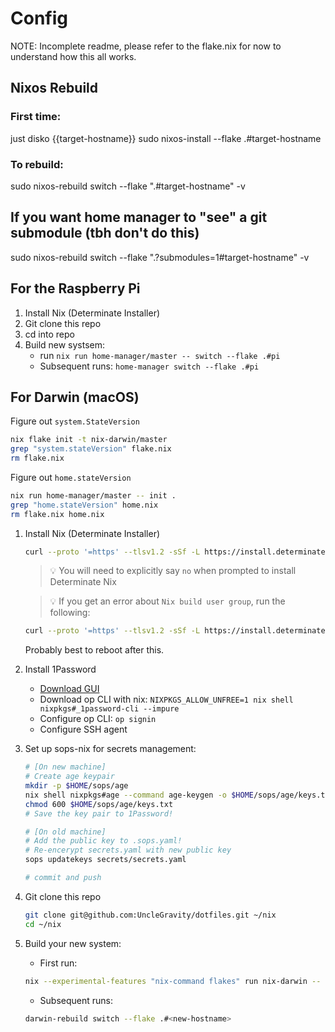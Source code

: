 # Config

NOTE: Incomplete readme, please refer to the flake.nix for now to understand how this all works.

## Nixos Rebuild

### First time:
just disko {{target-hostname}}
sudo nixos-install --flake .#target-hostname

### To rebuild:
sudo nixos-rebuild switch --flake ".#target-hostname" -v

## If you want home manager to "see" a git submodule (tbh don't do this)

sudo nixos-rebuild switch --flake ".?submodules=1#target-hostname" -v

## For the Raspberry Pi

1. Install Nix (Determinate Installer)
2. Git clone this repo
3. cd into repo
4. Build new systsem:
   - run `nix run home-manager/master -- switch --flake .#pi`
   - Subsequent runs: `home-manager switch --flake .#pi`

## For Darwin (macOS)

Figure out `system.StateVersion`
```bash
nix flake init -t nix-darwin/master
grep "system.stateVersion" flake.nix
rm flake.nix
```

Figure out `home.stateVersion`
```bash
nix run home-manager/master -- init .
grep "home.stateVersion" home.nix
rm flake.nix home.nix
```

1. Install Nix (Determinate Installer)
   ```bash
   curl --proto '=https' --tlsv1.2 -sSf -L https://install.determinate.systems/nix | sh -s -- install
   ```
   > 💡 You will need to explicitly say `no` when prompted to install Determinate Nix

   > 💡 If you get an error about `Nix build user group`, run the following:
   ```bash
   curl --proto '=https' --tlsv1.2 -sSf -L https://install.determinate.systems/nix/pr/1448 | sh -s -- repair sequoia --move-existing-users
   ```
   Probably best to reboot after this.

2. Install 1Password
   - [Download GUI](https://1password.com/downloads/mac)
   - Download op CLI with nix: `NIXPKGS_ALLOW_UNFREE=1 nix shell nixpkgs#_1password-cli --impure`
   - Configure op CLI: `op signin`
   - Configure SSH agent

3. Set up sops-nix for secrets management:
   ```bash
   # [On new machine] 
   # Create age keypair
   mkdir -p $HOME/sops/age
   nix shell nixpkgs#age --command age-keygen -o $HOME/sops/age/keys.txt
   chmod 600 $HOME/sops/age/keys.txt
   # Save the key pair to 1Password!
   
   # [On old machine]
   # Add the public key to .sops.yaml!
   # Re-encerypt secrets.yaml with new public key
   sops updatekeys secrets/secrets.yaml

   # commit and push
   ```

4. Git clone this repo
   ```bash
   git clone git@github.com:UncleGravity/dotfiles.git ~/nix
   cd ~/nix
   ```

5. Build your new system:
   - First run: 
   ```bash
   nix --experimental-features "nix-command flakes" run nix-darwin -- switch --flake .#<new-hostname>
   ```
   - Subsequent runs: 
   ```bash
   darwin-rebuild switch --flake .#<new-hostname>
   ```